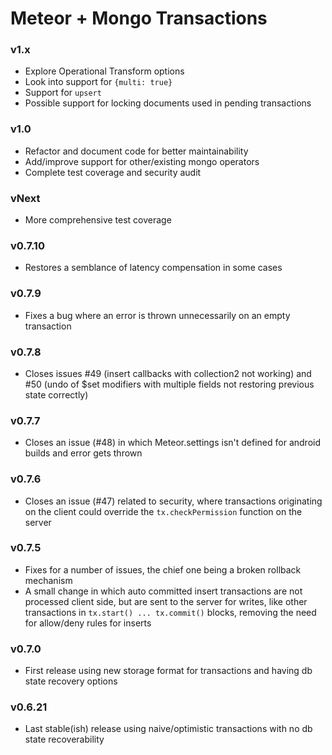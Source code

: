 Meteor + Mongo Transactions
===========================

### v1.x

- Explore Operational Transform options
- Look into support for `{multi: true}`
- Support for `upsert`
- Possible support for locking documents used in pending transactions

### v1.0

- Refactor and document code for better maintainability
- Add/improve support for other/existing mongo operators  
- Complete test coverage and security audit

### vNext

- More comprehensive test coverage

### v0.7.10

- Restores a semblance of latency compensation in some cases

### v0.7.9

- Fixes a bug where an error is thrown unnecessarily on an empty transaction

### v0.7.8

- Closes issues #49 (insert callbacks with collection2 not working) and #50 (undo of $set modifiers with multiple fields not restoring previous state correctly)

### v0.7.7

- Closes an issue (#48) in which Meteor.settings isn't defined for android builds and error gets thrown

### v0.7.6

- Closes an issue (#47) related to security, where transactions originating on the client could override the `tx.checkPermission` function on the server

### v0.7.5

- Fixes for a number of issues, the chief one being a broken rollback mechanism
- A small change in which auto committed insert transactions are not processed client side, but are sent to the server for writes, like  other transactions in `tx.start() ... tx.commit()` blocks, removing the need for allow/deny rules for inserts

### v0.7.0

- First release using new storage format for transactions and having db state recovery options

### v0.6.21

- Last stable(ish) release using naive/optimistic transactions with no db state recoverability